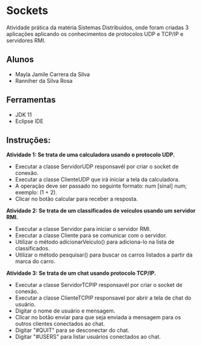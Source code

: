 # Sockets
Atividade prática da matéria Sistemas Distribuídos, onde foram criadas 3 aplicações aplicando os conhecimentos de protocolos UDP e 
TCP/IP e servidores RMI.

## Alunos
- Mayla Jamile Carrera da Silva
- Ranniher da Silva Rosa

## Ferramentas

- JDK 11
- Eclipse IDE

## Instruções:

<strong>Atividade 1: Se trata de uma calculadora usando o protocolo UDP.</strong>
 - Executar a classe ServidorUDP responsavél por criar o socket de conexão.
 - Executar a classe ClienteUDP que irá iniciar a tela da calculadora.
 - A operação deve ser passado no seguinte formato: num [sinal] num; exemplo: (1 + 2).
 - Clicar no botão calcular para receber a resposta.
 
<strong>Atividade 2: Se trata de um classificados de veículos usando um servidor RMI.</strong>
 - Executar a classe Servidor para iniciar o servidor RMI.
 - Executar a classe Cliente para se comunicar com o servidor.
 - Utilizar o método adicionarVeiculo() para adiciona-lo na lista de classificados.
 - Utilizar o método pesquisar() para buscar os carros listados a partir da marca do carro.

<strong>Atividade 3: Se trata de um chat usando protocolo TCP/IP.</strong>
 - Executar a classe ServidorTCPIP responsavél por criar o socket de conexão.
 - Executar a classe ClienteTCPIP responsavel por abrir a tela de chat do usuário.
 - Digitar o nome de usuário e mensagem.
 - Clicar no botão enviar para que seja enviada a mensagem para os outros clientes conectados ao chat.
 - Digitar "#QUIT" para se desconectar do chat.
 - Digitar "#USERS" para listar usuários conectados ao chat.
 

